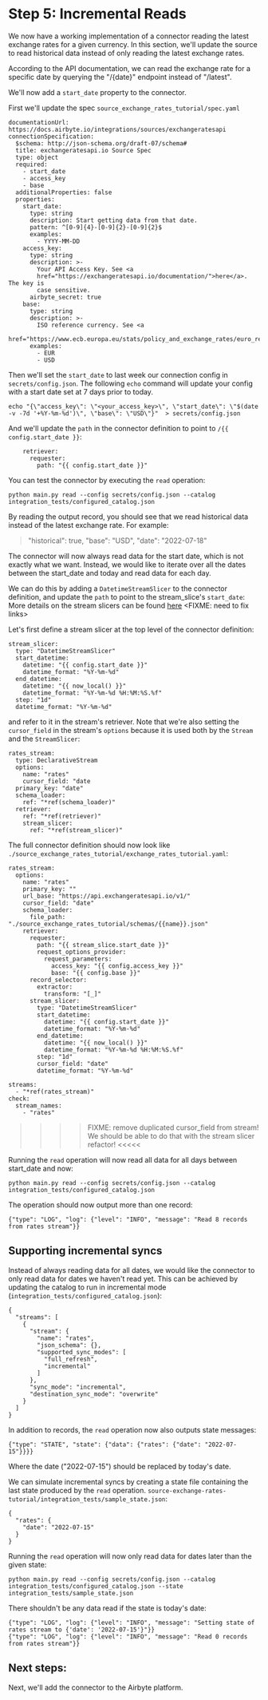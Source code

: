# Step 5: Incremental Reads

We now have a working implementation of a connector reading the latest exchange rates for a given currency.
In this section, we'll update the source to read historical data instead of only reading the latest exchange rates.

According to the API documentation, we can read the exchange rate for a specific date by querying the "/{date}" endpoint instead of "/latest".

We'll now add a `start_date` property to the connector.

First we'll update the spec `source_exchange_rates_tutorial/spec.yaml`

```
documentationUrl: https://docs.airbyte.io/integrations/sources/exchangeratesapi
connectionSpecification:
  $schema: http://json-schema.org/draft-07/schema#
  title: exchangeratesapi.io Source Spec
  type: object
  required:
    - start_date
    - access_key
    - base
  additionalProperties: false
  properties:
    start_date:
      type: string
      description: Start getting data from that date.
      pattern: ^[0-9]{4}-[0-9]{2}-[0-9]{2}$
      examples:
        - YYYY-MM-DD
    access_key:
      type: string
      description: >-
        Your API Access Key. See <a
        href="https://exchangeratesapi.io/documentation/">here</a>. The key is
        case sensitive.
      airbyte_secret: true
    base:
      type: string
      description: >-
        ISO reference currency. See <a
        href="https://www.ecb.europa.eu/stats/policy_and_exchange_rates/euro_reference_exchange_rates/html/index.en.html">here</a>.
      examples:
        - EUR
        - USD
```

Then we'll set the `start_date` to last week our connection config in `secrets/config.json`.
The following `echo` command will update your config with a start date set at 7 days prior to today.

```
echo "{\"access_key\": \"<your_access_key>\", \"start_date\": \"$(date -v -7d '+%Y-%m-%d')\", \"base\": \"USD\"}"  > secrets/config.json
```

And we'll update the `path` in the connector definition to point to `/{{ config.start_date }}`:

```
    retriever:
      requester:
        path: "{{ config.start_date }}"
```

You can test the connector by executing the `read` operation:

```python main.py read --config secrets/config.json --catalog integration_tests/configured_catalog.json```

By reading the output record, you should see that we read historical data instead of the latest exchange rate.
For example:
> "historical": true, "base": "USD", "date": "2022-07-18"

The connector will now always read data for the start date, which is not exactly what we want.
Instead, we would like to iterate over all the dates between the start_date and today and read data for each day.

We can do this by adding a `DatetimeStreamSlicer` to the connector definition, and update the `path` to point to the stream_slice's `start_date`:
More details on the stream slicers can be found [here](./link-to-stream-slicers.md) <FIXME: need to fix links>

Let's first define a stream slicer at the top level of the connector definition:

```
stream_slicer:
  type: "DatetimeStreamSlicer"
  start_datetime:
    datetime: "{{ config.start_date }}"
    datetime_format: "%Y-%m-%d"
  end_datetime:
    datetime: "{{ now_local() }}"
    datetime_format: "%Y-%m-%d %H:%M:%S.%f"
  step: "1d"
  datetime_format: "%Y-%m-%d"
```

and refer to it in the stream's retriever. Note that we're also setting the `cursor_field` in the stream's `options` because it is used both by the `Stream` and the `StreamSlicer`:

```
rates_stream:
  type: DeclarativeStream
  options:
    name: "rates"
    cursor_field: "date
  primary_key: "date"
  schema_loader:
    ref: "*ref(schema_loader)"
  retriever:
    ref: "*ref(retriever)"
    stream_slicer:
      ref: "*ref(stream_slicer)"
```

The full connector definition should now look like `./source_exchange_rates_tutorial/exchange_rates_tutorial.yaml`:

```
rates_stream:
  options:
    name: "rates"
    primary_key: ""
    url_base: "https://api.exchangeratesapi.io/v1/"
    cursor_field: "date"
    schema_loader:
      file_path: "./source_exchange_rates_tutorial/schemas/{{name}}.json"
    retriever:
      requester:
        path: "{{ stream_slice.start_date }}"
        request_options_provider:
          request_parameters:
            access_key: "{{ config.access_key }}"
            base: "{{ config.base }}"
      record_selector:
        extractor:
          transform: "[_]"
      stream_slicer:
        type: "DatetimeStreamSlicer"
        start_datetime:
          datetime: "{{ config.start_date }}"
          datetime_format: "%Y-%m-%d"
        end_datetime:
          datetime: "{{ now_local() }}"
          datetime_format: "%Y-%m-%d %H:%M:%S.%f"
        step: "1d"
        cursor_field: "date"
        datetime_format: "%Y-%m-%d"

streams:
  - "*ref(rates_stream)"
check:
  stream_names:
    - "rates"
```

> > > > FIXME: remove duplicated cursor_field from stream!
> We should be able to do that with the stream slicer refactor!
<<<<<

Running the `read` operation will now read all data for all days between start_date and now:

```
python main.py read --config secrets/config.json --catalog integration_tests/configured_catalog.json
```

The operation should now output more than one record:

```
{"type": "LOG", "log": {"level": "INFO", "message": "Read 8 records from rates stream"}}
```

## Supporting incremental syncs

Instead of always reading data for all dates, we would like the connector to only read data for dates we haven't read yet.
This can be achieved by updating the catalog to run in incremental mode (`integration_tests/configured_catalog.json`):

```
{
  "streams": [
    {
      "stream": {
        "name": "rates",
        "json_schema": {},
        "supported_sync_modes": [
          "full_refresh",
          "incremental"
        ]
      },
      "sync_mode": "incremental",
      "destination_sync_mode": "overwrite"
    }
  ]
}
```

In addition to records, the `read` operation now also outputs state messages:

```
{"type": "STATE", "state": {"data": {"rates": {"date": "2022-07-15"}}}}
```

Where the date ("2022-07-15") should be replaced by today's date.

We can simulate incremental syncs by creating a state file containing the last state produced by the `read` operation.
`source-exchange-rates-tutorial/integration_tests/sample_state.json`:

```
{
  "rates": {
    "date": "2022-07-15"
  }
}
```

Running the `read` operation will now only read data for dates later than the given state:

```
python main.py read --config secrets/config.json --catalog integration_tests/configured_catalog.json --state integration_tests/sample_state.json
```

There shouldn't be any data read if the state is today's date:

```
{"type": "LOG", "log": {"level": "INFO", "message": "Setting state of rates stream to {'date': '2022-07-15'}"}}
{"type": "LOG", "log": {"level": "INFO", "message": "Read 0 records from rates stream"}}
```

## Next steps:

Next, we'll add the connector to the Airbyte platform.